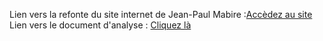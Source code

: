 Lien vers la refonte du site internet de Jean-Paul Mabire :<a href="http://62.210.83.115:11207/wordpress/">Accèdez au site</a>
<br>
Lien vers le document d'analyse : <a href="https://github.com/pvorniere/refonte-site/blob/master/Refonte%20Site.pdf">Cliquez là</a>
